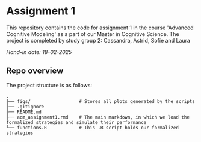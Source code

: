 # Assignment 1

This repository contains the code for assignment 1 in the course 'Advanced Cognitive Modeling' as a part of our Master in Cognitive Science.
The project is completed by study group 2: Cassandra, Astrid, Sofie and Laura 

*Hand-in date: 18-02-2025*


## Repo overview
The project structure is as follows:

```
.
├── figs/                  # Stores all plots generated by the scripts
├── .gitignore
├── README.md
├── acm_assignment1.rmd    # The main markdown, in which we load the formalized strategies and simulate their performance
└── functions.R            # This .R script holds our formalized strategies
```
